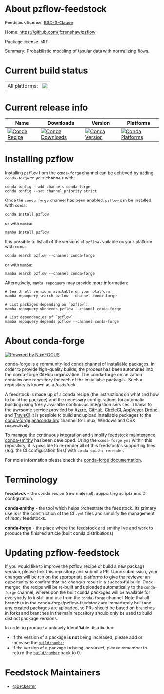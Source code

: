 About pzflow-feedstock
======================

Feedstock license: [BSD-3-Clause](https://github.com/conda-forge/pzflow-feedstock/blob/main/LICENSE.txt)

Home: https://github.com/jfcrenshaw/pzflow

Package license: MIT

Summary: Probabilistic modeling of tabular data with normalizing flows.

Current build status
====================


<table><tr><td>All platforms:</td>
    <td>
      <a href="https://dev.azure.com/conda-forge/feedstock-builds/_build/latest?definitionId=18953&branchName=main">
        <img src="https://dev.azure.com/conda-forge/feedstock-builds/_apis/build/status/pzflow-feedstock?branchName=main">
      </a>
    </td>
  </tr>
</table>

Current release info
====================

| Name | Downloads | Version | Platforms |
| --- | --- | --- | --- |
| [![Conda Recipe](https://img.shields.io/badge/recipe-pzflow-green.svg)](https://anaconda.org/conda-forge/pzflow) | [![Conda Downloads](https://img.shields.io/conda/dn/conda-forge/pzflow.svg)](https://anaconda.org/conda-forge/pzflow) | [![Conda Version](https://img.shields.io/conda/vn/conda-forge/pzflow.svg)](https://anaconda.org/conda-forge/pzflow) | [![Conda Platforms](https://img.shields.io/conda/pn/conda-forge/pzflow.svg)](https://anaconda.org/conda-forge/pzflow) |

Installing pzflow
=================

Installing `pzflow` from the `conda-forge` channel can be achieved by adding `conda-forge` to your channels with:

```
conda config --add channels conda-forge
conda config --set channel_priority strict
```

Once the `conda-forge` channel has been enabled, `pzflow` can be installed with `conda`:

```
conda install pzflow
```

or with `mamba`:

```
mamba install pzflow
```

It is possible to list all of the versions of `pzflow` available on your platform with `conda`:

```
conda search pzflow --channel conda-forge
```

or with `mamba`:

```
mamba search pzflow --channel conda-forge
```

Alternatively, `mamba repoquery` may provide more information:

```
# Search all versions available on your platform:
mamba repoquery search pzflow --channel conda-forge

# List packages depending on `pzflow`:
mamba repoquery whoneeds pzflow --channel conda-forge

# List dependencies of `pzflow`:
mamba repoquery depends pzflow --channel conda-forge
```


About conda-forge
=================

[![Powered by
NumFOCUS](https://img.shields.io/badge/powered%20by-NumFOCUS-orange.svg?style=flat&colorA=E1523D&colorB=007D8A)](https://numfocus.org)

conda-forge is a community-led conda channel of installable packages.
In order to provide high-quality builds, the process has been automated into the
conda-forge GitHub organization. The conda-forge organization contains one repository
for each of the installable packages. Such a repository is known as a *feedstock*.

A feedstock is made up of a conda recipe (the instructions on what and how to build
the package) and the necessary configurations for automatic building using freely
available continuous integration services. Thanks to the awesome service provided by
[Azure](https://azure.microsoft.com/en-us/services/devops/), [GitHub](https://github.com/),
[CircleCI](https://circleci.com/), [AppVeyor](https://www.appveyor.com/),
[Drone](https://cloud.drone.io/welcome), and [TravisCI](https://travis-ci.com/)
it is possible to build and upload installable packages to the
[conda-forge](https://anaconda.org/conda-forge) [anaconda.org](https://anaconda.org/)
channel for Linux, Windows and OSX respectively.

To manage the continuous integration and simplify feedstock maintenance
[conda-smithy](https://github.com/conda-forge/conda-smithy) has been developed.
Using the ``conda-forge.yml`` within this repository, it is possible to re-render all of
this feedstock's supporting files (e.g. the CI configuration files) with ``conda smithy rerender``.

For more information please check the [conda-forge documentation](https://conda-forge.org/docs/).

Terminology
===========

**feedstock** - the conda recipe (raw material), supporting scripts and CI configuration.

**conda-smithy** - the tool which helps orchestrate the feedstock.
                   Its primary use is in the construction of the CI ``.yml`` files
                   and simplify the management of *many* feedstocks.

**conda-forge** - the place where the feedstock and smithy live and work to
                  produce the finished article (built conda distributions)


Updating pzflow-feedstock
=========================

If you would like to improve the pzflow recipe or build a new
package version, please fork this repository and submit a PR. Upon submission,
your changes will be run on the appropriate platforms to give the reviewer an
opportunity to confirm that the changes result in a successful build. Once
merged, the recipe will be re-built and uploaded automatically to the
`conda-forge` channel, whereupon the built conda packages will be available for
everybody to install and use from the `conda-forge` channel.
Note that all branches in the conda-forge/pzflow-feedstock are
immediately built and any created packages are uploaded, so PRs should be based
on branches in forks and branches in the main repository should only be used to
build distinct package versions.

In order to produce a uniquely identifiable distribution:
 * If the version of a package **is not** being increased, please add or increase
   the [``build/number``](https://docs.conda.io/projects/conda-build/en/latest/resources/define-metadata.html#build-number-and-string).
 * If the version of a package **is** being increased, please remember to return
   the [``build/number``](https://docs.conda.io/projects/conda-build/en/latest/resources/define-metadata.html#build-number-and-string)
   back to 0.

Feedstock Maintainers
=====================

* [@beckermr](https://github.com/beckermr/)

